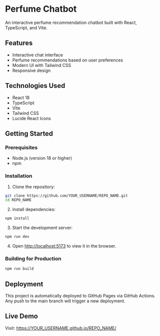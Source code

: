 # Perfume Chatbot

An interactive perfume recommendation chatbot built with React, TypeScript, and Vite.

## Features

- Interactive chat interface
- Perfume recommendations based on user preferences
- Modern UI with Tailwind CSS
- Responsive design

## Technologies Used

- React 18
- TypeScript
- Vite
- Tailwind CSS
- Lucide React Icons

## Getting Started

### Prerequisites

- Node.js (version 18 or higher)
- npm

### Installation

1. Clone the repository:
```bash
git clone https://github.com/YOUR_USERNAME/REPO_NAME.git
cd REPO_NAME
```

2. Install dependencies:
```bash
npm install
```

3. Start the development server:
```bash
npm run dev
```

4. Open [http://localhost:5173](http://localhost:5173) to view it in the browser.

### Building for Production

```bash
npm run build
```

## Deployment

This project is automatically deployed to GitHub Pages via GitHub Actions. Any push to the main branch will trigger a new deployment.

## Live Demo

Visit: https://YOUR_USERNAME.github.io/REPO_NAME/ 